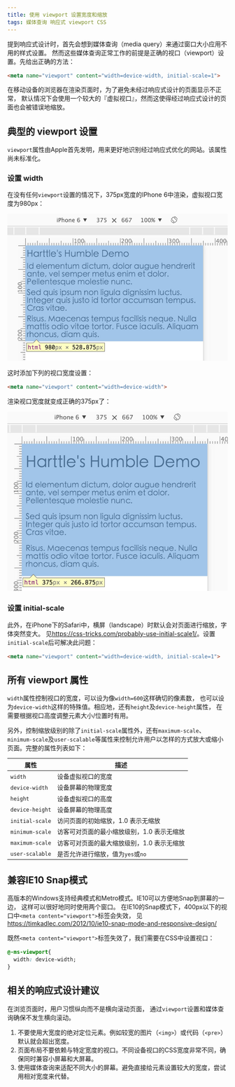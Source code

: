 ```yaml
---
title: 使用 viewport 设置宽度和缩放
tags: 媒体查询 响应式 viewport CSS
---
```


提到响应式设计时，首先会想到媒体查询（media query）来通过窗口大小应用不用的样式设置。
然而这些媒体查询正常工作的前提是正确的视口（viewport）设置。先给出正确的方法：

```html
<meta name="viewport" content="width=device-width, initial-scale=1">
```

在移动设备的浏览器在渲染页面时，为了避免未经过响应式设计的页面显示不正常，
默认情况下会使用一个较大的『虚拟视口』，然而这使得经过响应式设计的页面也会被错误地缩放。

<!--more-->

## 典型的 viewport 设置

`viewport`属性由Apple首先发明，用来更好地识别经过响应式优化的网站。该属性尚未标准化。

### 设置 width

在没有任何`viewport`设置的情况下，375px宽度的IPhone 6中渲染，虚拟视口宽度为980px：

![no viewport](/assets/img/blog/css/no-viewport@2x.png)

这时添加下列的视口宽度设置：

```html
<meta name="viewport" content="width=device-width">
```

渲染视口宽度就变成正确的375px了：

![no viewport](/assets/img/blog/css/viewport-width@2x.png)

### 设置 initial-scale

此外，在iPhone下的Safari中，横屏（landscape）时默认会对页面进行缩放，字体突然变大。
见<https://css-tricks.com/probably-use-initial-scale1/>。设置`initial-scale`后可解决此问题：

```html
<meta name="viewport" content="width=device-width, initial-scale=1">
```

## 所有 viewport 属性

`width`属性控制视口的宽度，可以设为像`width=600`这样确切的像素数，
也可以设为`device-width`这样的特殊值。相应地，还有`height`及`device-height`属性，
在需要根据视口高度调整元素大小/位置时有用。

另外，控制缩放级别的除了`initial-scale`属性外，还有`maximum-scale`、`minimum-scale`及`user-scalable`等属性来控制允许用户以怎样的方式放大或缩小页面。完整的属性列表如下：

属性 | 描述
---  | ---
`width` | 设备虚拟视口的宽度
`device-width` | 设备屏幕的物理宽度
`height` | 设备虚拟视口的高度
`device-height` | 设备屏幕的物理高度
`initial-scale` | 访问页面的初始缩放，1.0 表示无缩放
`minimum-scale` | 访客可对页面的最小缩放级别，1.0 表示无缩放
`maximum-scale` | 访客可对页面的最大缩放级别，1.0 表示无缩放
`user-scalable` | 是否允许进行缩放，值为`yes`或`no`

## 兼容IE10 Snap模式

高版本的Windows支持经典模式和Metro模式。IE10可以方便地Snap到屏幕的一边，
这样可以很好地同时使用两个窗口。
在IE10的Snap模式下，400px以下的视口中`<meta content="viewport">`标签会失效，
见<https://timkadlec.com/2012/10/ie10-snap-mode-and-responsive-design/>

既然`<meta content="viewport">`标签失效了，我们需要在CSS中设置视口：

```css
@-ms-viewport{
  width: device-width;
}
```

## 相关的响应式设计建议

在浏览页面时，用户习惯纵向而不是横向滚动页面，
通过`viewport`设置和媒体查询确保不发生横向滚动。

1. 不要使用大宽度的绝对定位元素。例如较宽的图片（`<img>`）或代码（`<pre>`）默认就会超出宽度。
2. 页面布局不要依赖与特定宽度的视口。不同设备视口的CSS宽度非常不同，确保同时兼容小屏幕和大屏幕。
3. 使用媒体查询来适配不同大小的屏幕。避免直接给元素设置较大的宽度，尝试用相对宽度来代替。

